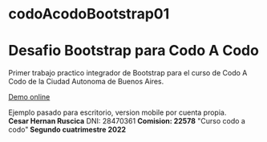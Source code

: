 # codoAcodoBootstrap01
<h1>Desafio Bootstrap para Codo A Codo</h1>
<p>Primer trabajo practico integrador de Bootstrap para el curso de Codo A Codo de la Ciudad Autonoma de Buenos Aires.</p>
<a href="https://hernanruscica.github.io/codoAcodoBootstrap01/" target="_blank" rel="noreferrer noopener">Demo online</a>
<p>Ejemplo pasado para escritorio, version mobile por cuenta propia.<br>
<b>Cesar Hernan Ruscica</b> DNI: 28470361 <b>Comision: 22578</b> "Curso codo a codo"<b> Segundo cuatrimestre 2022</b>
</p>


